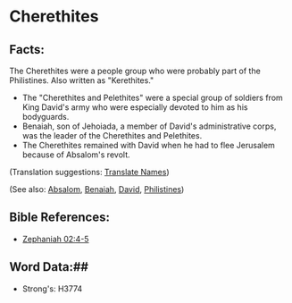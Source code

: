# Cherethites #

## Facts: ##

The Cherethites were a people group who were probably part of the Philistines. Also written as "Kerethites."

* The "Cherethites and Pelethites" were a special group of soldiers from King David's army who were especially devoted to him as his bodyguards.
* Benaiah, son of Jehoiada, a member of David's administrative corps, was the leader of the Cherethites and Pelethites.
* The Cherethites remained with David when he had to flee Jerusalem because of Absalom's revolt.

(Translation suggestions: [Translate Names](rc://en/ta/man/translate/translate-names))

(See also: [Absalom](../other/absalom.md), [Benaiah](../other/benaiah.md), [David](../other/david.md), [Philistines](../other/philistines.md))

## Bible References: ##

* [Zephaniah 02:4-5](rc://en/tn/help/zep/02/04)

## Word Data:##

* Strong's: H3774

